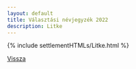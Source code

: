 ```yaml
---
layout: default
title: Választási névjegyzék 2022
description: Litke
---
```


{% include settlementHTMLs/Litke.html %}

[Vissza](../)